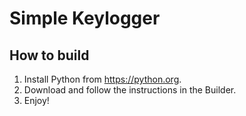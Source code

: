 # Simple Keylogger



## How to build
1. Install Python from https://python.org.
2. Download and follow the instructions in the Builder.
3. Enjoy!
